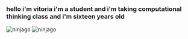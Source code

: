 ### **hello i'm vitoria i'm a student and i'm taking computational thinking class and i'm sixteen years old**

![ninjago](https://media.tenor.com/l1pz2r72KK4AAAAM/kai-ninjago-lmao.gif)
![ninjago](https://media.tenor.com/iZZOJNaCN3MAAAAM/lloyd.gif)

